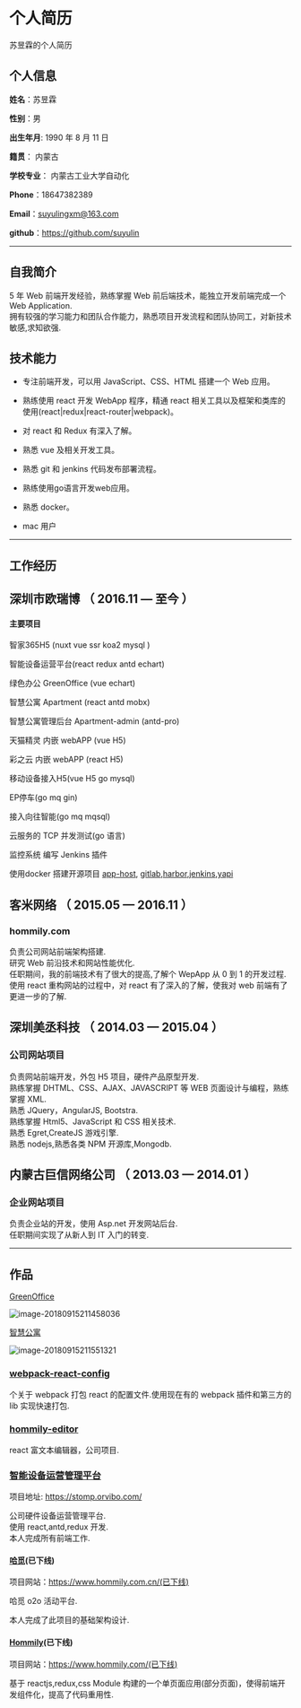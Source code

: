 # 个人简历

苏昱霖的个人简历

## 个人信息

**姓名**：苏昱霖

**性别**：男

**出生年月**: 1990 年 8 月 11 日

**籍贯**： 内蒙古

**学校专业**： 内蒙古工业大学自动化

**Phone**：18647382389

**Email**：suyulingxm@163.com

**github**：https://github.com/suyulin

---

## 自我简介

5 年 Web 前端开发经验，熟练掌握 Web 前后端技术，能独立开发前端完成一个 Web Application.  
拥有较强的学习能力和团队合作能力，熟悉项目开发流程和团队协同工，对新技术敏感,求知欲强.

## 技术能力

* 专注前端开发，可以用 JavaScript、CSS、HTML 搭建一个 Web 应用。

* 熟练使用 react 开发 WebApp 程序，精通 react 相关工具以及框架和类库的使用(react|redux|react-router|webpack)。

* 对 react 和 Redux 有深入了解。

* 熟悉 vue 及相关开发工具。

* 熟悉 git 和 jenkins 代码发布部署流程。

* 熟练使用go语言开发web应用。

* 熟悉 docker。

* mac 用户


---

## 工作经历

## 深圳市欧瑞博 （ 2016.11 — 至今 ）

#### 主要项目

智家365H5 (nuxt vue ssr koa2 mysql )

智能设备运营平台(react redux antd echart)  

绿色办公 GreenOffice (vue echart)  

智慧公寓 Apartment (react antd mobx)  

智慧公寓管理后台 Apartment-admin (antd-pro)  

天猫精灵 内嵌 webAPP (vue H5)  

彩之云 内嵌 webAPP (react H5)  

移动设备接入H5(vue H5 go mysql)

EP停车(go mq gin)

接入向往智能(go mq mqsql)

云服务的 TCP 并发测试(go 语言)  

监控系统 编写 Jenkins 插件

使用docker 搭建开源项目 [app-host](https://github.com/pluosi/app-host), [gitlab](https://about.gitlab.com),[harbor](https://github.com/goharbor/harbor),[jenkins](https://github.com/jenkinsci/jenkins),[yapi](https://github.com/YMFE/yapi)

## 客米网络 （ 2015.05 — 2016.11 ）

### hommily.com

负责公司网站前端架构搭建.  
研究 Web 前沿技术和网站性能优化.  
任职期间，我的前端技术有了很大的提高,了解个 WepApp 从 0 到 1 的开发过程.  
使用 react 重构网站的过程中，对 react 有了深入的了解，使我对 web 前端有了更进一步的了解.

## 深圳美丞科技 （ 2014.03 — 2015.04 ）

### 公司网站项目

负责网站前端开发，外包 H5 项目，硬件产品原型开发.  
熟练掌握 DHTML、CSS、AJAX、JAVASCRIPT 等 WEB 页面设计与编程，熟练掌握 XML.  
熟悉 JQuery，AngularJS, Bootstra.  
熟练掌握 Html5、JavaScript 和 CSS 相关技术.  
熟悉 Egret,CreateJS 游戏引擎.  
熟悉 nodejs,熟悉各类 NPM 开源库,Mongodb.

## 内蒙古巨信网络公司 （ 2013.03 — 2014.01 ）

### 企业网站项目

负责企业站的开发，使用 Asp.net 开发网站后台.  
任职期间实现了从新人到 IT 入门的转变.

---

## 作品

[GreenOffice](https://greenoffice.orvibo.com/home)

![image-20180915211458036](/var/folders/5y/v9tw0c0528g_fm1_rqwkmhtm0000gn/T/abnerworks.Typora/image-20180915211458036.png)

[智慧公寓](https://apartment.orvibo.com/entry/login)

![image-20180915211551321](/var/folders/5y/v9tw0c0528g_fm1_rqwkmhtm0000gn/T/abnerworks.Typora/image-20180915211551321.png)

### [webpack-react-config](https://github.com/suyulin/webpack-react-config)

个关于 webpack 打包 react 的配置文件.使用现在有的 webpack 插件和第三方的 lib 实现快速打包.

### [hommily-editor](https://github.com/suyulin/Hommily-Editor)

react 富文本编辑器，公司项目.

### [智能设备运营管理平台](https://stomp.orvibo.com/)

项目地址: https://stomp.orvibo.com/

公司硬件设备运营管理平台.  
使用 react,antd,redux 开发.  
本人完成所有前端工作.

#### [哈觅](https://www.hommily.com.cn/)(已下线)

项目网站：https://www.hommily.com.cn/(已下线)

哈觅 o2o 活动平台.

本人完成了此项目的基础架构设计.

#### [Hommily](https://www.hommily.com/)(已下线)

项目网站：https://www.hommily.com/(已下线)

基于 reactjs,redux,css Module 构建的一个单页面应用(部分页面)，使得前端开发组件化，提高了代码重用性.
